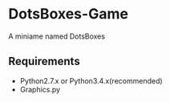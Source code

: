 # DotsBoxes-Game
A miniame named DotsBoxes

## Requirements
- Python2.7.x or Python3.4.x(recommended)
- Graphics.py
